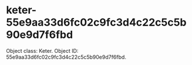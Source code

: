 # keter-55e9aa33d6fc02c9fc3d4c22c5c5b90e9d7f6fbd
Object class: Keter. Object ID: 55e9aa33d6fc02c9fc3d4c22c5c5b90e9d7f6fbd.
